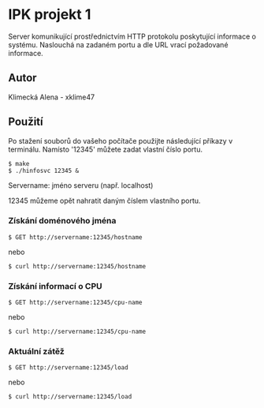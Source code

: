 # IPK projekt 1

Server komunikující prostřednictvím HTTP protokolu poskytující informace o systému.
Naslouchá na zadaném portu a dle URL vrací požadované informace.

## Autor

Klimecká Alena - xklime47

## Použití

Po stažení souborů do vašeho počítače použijte následující příkazy v terminálu. 
Namísto '12345' můžete zadat vlastní číslo portu. 

```
$ make
$ ./hinfosvc 12345 &
```
Servername: jméno serveru (např. localhost)

12345 můžeme opět nahratit daným číslem vlastního portu.

### Získání doménového jména

```
$ GET http://servername:12345/hostname
```
nebo
```
$ curl http://servername:12345/hostname
```

### Získání informací o CPU

```
$ GET http://servername:12345/cpu-name
```
nebo
```
$ curl http://servername:12345/cpu-name
```

### Aktuální zátěž

```
$ GET http://servername:12345/load
```
nebo
```
$ curl http://servername:12345/load
``` 
